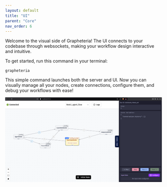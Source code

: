 ```yaml
---
layout: default
title: "UI"
parent: "Core"
nav_order: 6
---
```


Welcome to the visual side of Grapheteria! The UI connects to your codebase through websockets, making your workflow design interactive and intuitive.

To get started, run this command in your terminal:

```console
grapheteria
```

This simple command launches both the server and UI. Now you can visually manage all your nodes, create connections, configure them, and debug your workflows with ease!

![Screenshot of Grapheteria UI homepage](assets/ui.png)